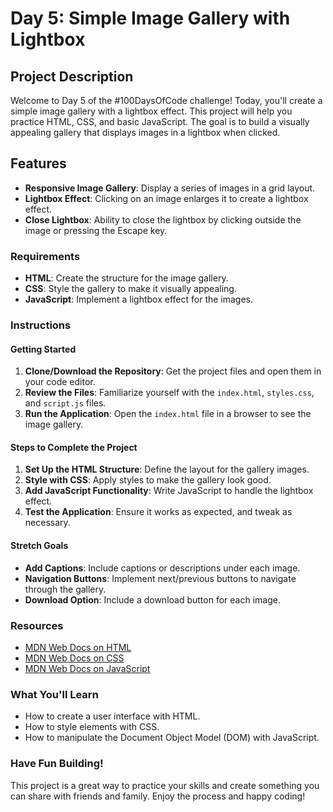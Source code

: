 # Day 5: Simple Image Gallery with Lightbox

## Project Description

Welcome to Day 5 of the #100DaysOfCode challenge! Today, you'll create a simple image gallery with a lightbox effect. This project will help you practice HTML, CSS, and basic JavaScript. The goal is to build a visually appealing gallery that displays images in a lightbox when clicked.

## Features

- **Responsive Image Gallery**: Display a series of images in a grid layout.
- **Lightbox Effect**: Clicking on an image enlarges it to create a lightbox effect.
- **Close Lightbox**: Ability to close the lightbox by clicking outside the image or pressing the Escape key.

### Requirements

- **HTML**: Create the structure for the image gallery.
- **CSS**: Style the gallery to make it visually appealing.
- **JavaScript**: Implement a lightbox effect for the images.

### Instructions

#### Getting Started

1. **Clone/Download the Repository**: Get the project files and open them in your code editor.
2. **Review the Files**: Familiarize yourself with the `index.html`, `styles.css`, and `script.js` files.
3. **Run the Application**: Open the `index.html` file in a browser to see the image gallery.

#### Steps to Complete the Project

1. **Set Up the HTML Structure**: Define the layout for the gallery images.
2. **Style with CSS**: Apply styles to make the gallery look good.
3. **Add JavaScript Functionality**: Write JavaScript to handle the lightbox effect.
4. **Test the Application**: Ensure it works as expected, and tweak as necessary.

#### Stretch Goals

- **Add Captions**: Include captions or descriptions under each image.
- **Navigation Buttons**: Implement next/previous buttons to navigate through the gallery.
- **Download Option**: Include a download button for each image.

### Resources

- [MDN Web Docs on HTML](https://developer.mozilla.org/en-US/docs/Web/HTML)
- [MDN Web Docs on CSS](https://developer.mozilla.org/en-US/docs/Web/CSS)
- [MDN Web Docs on JavaScript](https://developer.mozilla.org/en-US/docs/Web/JavaScript)

### What You'll Learn

- How to create a user interface with HTML.
- How to style elements with CSS.
- How to manipulate the Document Object Model (DOM) with JavaScript.

### Have Fun Building!

This project is a great way to practice your skills and create something you can share with friends and family. Enjoy the process and happy coding!
